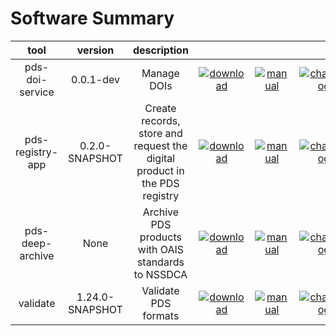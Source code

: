 
Software Summary
================

|tool|version|description|||||||
| :---: | :---: | :---: | :---: | :---: | :---: | :---: | :---: | :---: |
|pds-doi-service|0.0.1-dev|Manage DOIs|[![download](https://nasa-pds.github.io/pdsen-corral/images/download.png)](https://github.com/NASA-PDS/pds-doi-service/releases/tag/0.0.1-dev "download")|[![manual](https://nasa-pds.github.io/pdsen-corral/images/manual.png)](https://nasa-pds.github.io/pds-doi-service "manual")|[![changelog](https://nasa-pds.github.io/pdsen-corral/images/changelog.png)](http://nasa-pds.github.io/pds-doi-service/CHANGELOG.html#001-dev-2020-05-08 "changelog")|[![requirements](https://nasa-pds.github.io/pdsen-corral/images/requirements.png)](https://en.wikipedia.org/wiki/Void_(astronomy) "requirements")|[![license](https://nasa-pds.github.io/pdsen-corral/images/license.png)](https://raw.githubusercontent.com/NASA-PDS/pds-doi-service/master/LICENSE.txt "license")|[![feedback](https://nasa-pds.github.io/pdsen-corral/images/feedback.png)](https://github.com/NASA-PDS/pds-doi-service/issues/new/choose "feedback")|
|pds-registry-app|0.2.0-SNAPSHOT|Create records, store and request the digital product in the PDS registry|[![download](https://nasa-pds.github.io/pdsen-corral/images/download.png)](https://github.com/NASA-PDS/pds-registry-app/releases/tag/0.2.0-SNAPSHOT "download")|[![manual](https://nasa-pds.github.io/pdsen-corral/images/manual.png)](https://nasa-pds.github.io/pds-registry-app "manual")|[![changelog](https://nasa-pds.github.io/pdsen-corral/images/changelog.png)](http://nasa-pds.github.io/pds-registry-app/CHANGELOG.html#020-snapshot-2020-05-29 "changelog")|[![requirements](https://nasa-pds.github.io/pdsen-corral/images/requirements.png)](https://en.wikipedia.org/wiki/Void_(astronomy) "requirements")|[![license](https://nasa-pds.github.io/pdsen-corral/images/license.png)](https://raw.githubusercontent.com/NASA-PDS/pds-registry-app/master/LICENSE.txt "license")|[![feedback](https://nasa-pds.github.io/pdsen-corral/images/feedback.png)](https://github.com/NASA-PDS/pds-registry-app/issues/new/choose "feedback")|
|pds-deep-archive|None|Archive PDS products with OAIS standards to NSSDCA|[![download](https://nasa-pds.github.io/pdsen-corral/images/download.png)](https://github.com/NASA-PDS/pds-deep-archive/releases/tag/None "download")|[![manual](https://nasa-pds.github.io/pdsen-corral/images/manual.png)](https://nasa-pds.github.io/pds-deep-archive "manual")|[![changelog](https://nasa-pds.github.io/pdsen-corral/images/changelog.png)](https://www.gnupg.org/gph/en/manual/r1943.html "changelog")|[![requirements](https://nasa-pds.github.io/pdsen-corral/images/requirements.png)](https://en.wikipedia.org/wiki/Void_(astronomy) "requirements")|[![license](https://nasa-pds.github.io/pdsen-corral/images/license.png)](https://raw.githubusercontent.com/NASA-PDS/pds-deep-archive/master/LICENSE.txt "license")|[![feedback](https://nasa-pds.github.io/pdsen-corral/images/feedback.png)](https://github.com/NASA-PDS/pds-deep-archive/issues/new/choose "feedback")|
|validate|1.24.0-SNAPSHOT|Validate PDS formats|[![download](https://nasa-pds.github.io/pdsen-corral/images/download.png)](https://github.com/NASA-PDS/validate/releases/tag/1.24.0-SNAPSHOT "download")|[![manual](https://nasa-pds.github.io/pdsen-corral/images/manual.png)](https://nasa-pds.github.io/validate "manual")|[![changelog](https://nasa-pds.github.io/pdsen-corral/images/changelog.png)](http://nasa-pds.github.io/validate/CHANGELOG.html#1240-snapshot-2020-05-08 "changelog")|[![requirements](https://nasa-pds.github.io/pdsen-corral/images/requirements.png)](https://en.wikipedia.org/wiki/Void_(astronomy) "requirements")|[![license](https://nasa-pds.github.io/pdsen-corral/images/license.png)](https://raw.githubusercontent.com/NASA-PDS/validate/master/LICENSE.txt "license")|[![feedback](https://nasa-pds.github.io/pdsen-corral/images/feedback.png)](https://github.com/NASA-PDS/validate/issues/new/choose "feedback")|
